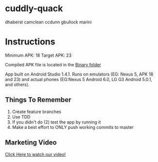 # cuddly-quack
dhaberst camclean ccdunn gbullock marini

# Instructions
Minimum APK: 18
Target APK: 23

Compiled APK file is located in the [Binary folder](https://github.com/CMPUT301F15T05/cuddly-quack/blob/master/Binary/app-release-unsigned.apk)

App built on Android Studio 1.4.1. Runs on emulators (EG: Nexus 5, APK 18 and 23) and actual phones (EG:Nexus 5 Android 6.0, LG G3 Android 5.0.1, and others).

## Things To Remember
1. Create feature branches
2. Use TDD
3. If you didn't do (2) test the app by running it
4. Make a best effort to ONLY push working commits to master


## Marketing Video
[Click Here to watch our video!](https://youtu.be/ixQVhBO8HmY)
